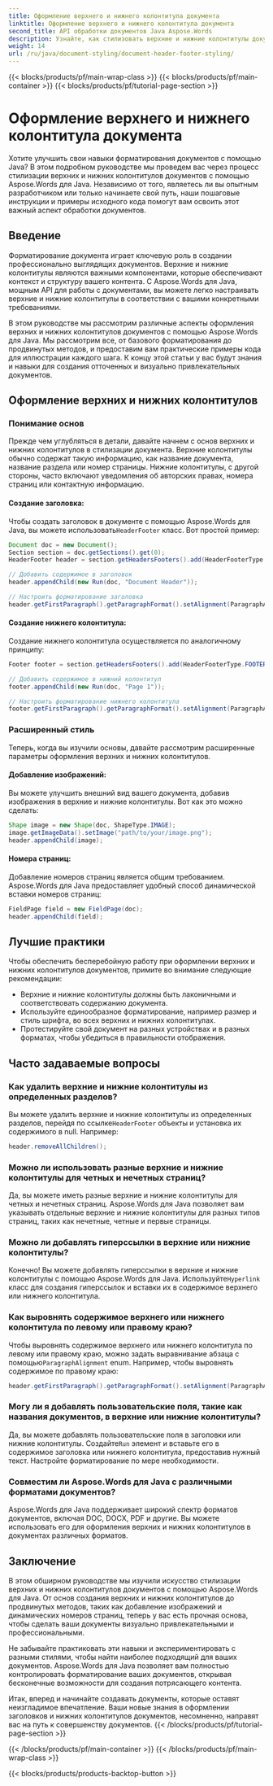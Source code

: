 ```yaml
---
title: Оформление верхнего и нижнего колонтитула документа
linktitle: Оформление верхнего и нижнего колонтитула документа
second_title: API обработки документов Java Aspose.Words
description: Узнайте, как стилизовать верхние и нижние колонтитулы документов с помощью Aspose.Words для Java в этом подробном руководстве. Пошаговые инструкции и исходный код включены.
weight: 14
url: /ru/java/document-styling/document-header-footer-styling/
---
```


{{< blocks/products/pf/main-wrap-class >}}
{{< blocks/products/pf/main-container >}}
{{< blocks/products/pf/tutorial-page-section >}}

# Оформление верхнего и нижнего колонтитула документа

Хотите улучшить свои навыки форматирования документов с помощью Java? В этом подробном руководстве мы проведем вас через процесс стилизации верхних и нижних колонтитулов документов с помощью Aspose.Words для Java. Независимо от того, являетесь ли вы опытным разработчиком или только начинаете свой путь, наши пошаговые инструкции и примеры исходного кода помогут вам освоить этот важный аспект обработки документов.


## Введение

Форматирование документа играет ключевую роль в создании профессионально выглядящих документов. Верхние и нижние колонтитулы являются важными компонентами, которые обеспечивают контекст и структуру вашего контента. С Aspose.Words для Java, мощным API для работы с документами, вы можете легко настраивать верхние и нижние колонтитулы в соответствии с вашими конкретными требованиями.

В этом руководстве мы рассмотрим различные аспекты оформления верхних и нижних колонтитулов документов с помощью Aspose.Words для Java. Мы рассмотрим все, от базового форматирования до продвинутых методов, и предоставим вам практические примеры кода для иллюстрации каждого шага. К концу этой статьи у вас будут знания и навыки для создания отточенных и визуально привлекательных документов.

## Оформление верхних и нижних колонтитулов

### Понимание основ

Прежде чем углубляться в детали, давайте начнем с основ верхних и нижних колонтитулов в стилизации документа. Верхние колонтитулы обычно содержат такую информацию, как название документа, название раздела или номер страницы. Нижние колонтитулы, с другой стороны, часто включают уведомления об авторских правах, номера страниц или контактную информацию.

#### Создание заголовка:

 Чтобы создать заголовок в документе с помощью Aspose.Words для Java, вы можете использовать`HeaderFooter` класс. Вот простой пример:

```java
Document doc = new Document();
Section section = doc.getSections().get(0);
HeaderFooter header = section.getHeadersFooters().add(HeaderFooterType.HEADER_PRIMARY);

// Добавить содержимое в заголовок
header.appendChild(new Run(doc, "Document Header"));

// Настроить форматирование заголовка
header.getFirstParagraph().getParagraphFormat().setAlignment(ParagraphAlignment.CENTER);
```

#### Создание нижнего колонтитула:

Создание нижнего колонтитула осуществляется по аналогичному принципу:

```java
Footer footer = section.getHeadersFooters().add(HeaderFooterType.FOOTER_PRIMARY);

// Добавить содержимое в нижний колонтитул
footer.appendChild(new Run(doc, "Page 1"));

// Настроить форматирование нижнего колонтитула
footer.getFirstParagraph().getParagraphFormat().setAlignment(ParagraphAlignment.CENTER);
```

### Расширенный стиль

Теперь, когда вы изучили основы, давайте рассмотрим расширенные параметры оформления верхних и нижних колонтитулов.

#### Добавление изображений:

Вы можете улучшить внешний вид вашего документа, добавив изображения в верхние и нижние колонтитулы. Вот как это можно сделать:

```java
Shape image = new Shape(doc, ShapeType.IMAGE);
image.getImageData().setImage("path/to/your/image.png");
header.appendChild(image);
```

#### Номера страниц:

Добавление номеров страниц является общим требованием. Aspose.Words для Java предоставляет удобный способ динамической вставки номеров страниц:

```java
FieldPage field = new FieldPage(doc);
header.appendChild(field);
```

## Лучшие практики

Чтобы обеспечить бесперебойную работу при оформлении верхних и нижних колонтитулов документов, примите во внимание следующие рекомендации:

- Верхние и нижние колонтитулы должны быть лаконичными и соответствовать содержанию документа.
- Используйте единообразное форматирование, например размер и стиль шрифта, во всех верхних и нижних колонтитулах.
- Протестируйте свой документ на разных устройствах и в разных форматах, чтобы убедиться в правильности отображения.

## Часто задаваемые вопросы

### Как удалить верхние и нижние колонтитулы из определенных разделов?

 Вы можете удалить верхние и нижние колонтитулы из определенных разделов, перейдя по ссылке`HeaderFooter` объекты и установка их содержимого в null. Например:

```java
header.removeAllChildren();
```

### Можно ли использовать разные верхние и нижние колонтитулы для четных и нечетных страниц?

Да, вы можете иметь разные верхние и нижние колонтитулы для четных и нечетных страниц. Aspose.Words для Java позволяет вам указывать отдельные верхние и нижние колонтитулы для разных типов страниц, таких как нечетные, четные и первые страницы.

### Можно ли добавлять гиперссылки в верхние или нижние колонтитулы?

 Конечно! Вы можете добавлять гиперссылки в верхние и нижние колонтитулы с помощью Aspose.Words для Java. Используйте`Hyperlink` класс для создания гиперссылок и вставки их в содержимое верхнего или нижнего колонтитула.

### Как выровнять содержимое верхнего или нижнего колонтитула по левому или правому краю?

 Чтобы выровнять содержимое верхнего или нижнего колонтитула по левому или правому краю, можно задать выравнивание абзаца с помощью`ParagraphAlignment` enum. Например, чтобы выровнять содержимое по правому краю:

```java
header.getFirstParagraph().getParagraphFormat().setAlignment(ParagraphAlignment.RIGHT);
```

### Могу ли я добавлять пользовательские поля, такие как названия документов, в верхние или нижние колонтитулы?

 Да, вы можете добавлять пользовательские поля в заголовки или нижние колонтитулы. Создайте`Run` элемент и вставьте его в содержимое заголовка или нижнего колонтитула, предоставив нужный текст. Настройте форматирование по мере необходимости.

### Совместим ли Aspose.Words для Java с различными форматами документов?

Aspose.Words для Java поддерживает широкий спектр форматов документов, включая DOC, DOCX, PDF и другие. Вы можете использовать его для оформления верхних и нижних колонтитулов в документах различных форматов.

## Заключение

В этом обширном руководстве мы изучили искусство стилизации верхних и нижних колонтитулов документов с помощью Aspose.Words для Java. От основ создания верхних и нижних колонтитулов до продвинутых методов, таких как добавление изображений и динамических номеров страниц, теперь у вас есть прочная основа, чтобы сделать ваши документы визуально привлекательными и профессиональными.

Не забывайте практиковать эти навыки и экспериментировать с разными стилями, чтобы найти наиболее подходящий для ваших документов. Aspose.Words для Java позволяет вам полностью контролировать форматирование ваших документов, открывая бесконечные возможности для создания потрясающего контента.

Итак, вперед и начинайте создавать документы, которые оставят неизгладимое впечатление. Ваши новые знания в оформлении заголовков и нижних колонтитулов документов, несомненно, направят вас на путь к совершенству документов.
{{< /blocks/products/pf/tutorial-page-section >}}

{{< /blocks/products/pf/main-container >}}
{{< /blocks/products/pf/main-wrap-class >}}

{{< blocks/products/products-backtop-button >}}

